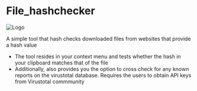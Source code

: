 # File_hashchecker
![Logo](https://github.com/Ryukojin/Malware_hashcheck/blob/main/logo.png)

A simple tool that hash checks downloaded files from websites that provide a hash value
- The tool resides in your context menu and tests whether the hash in your clipboard matches that of the file
- Additionally, also provides you the option to cross check for any known reports on the virustotal database. Requires the users to obtain API keys from Virustotal commmunity
